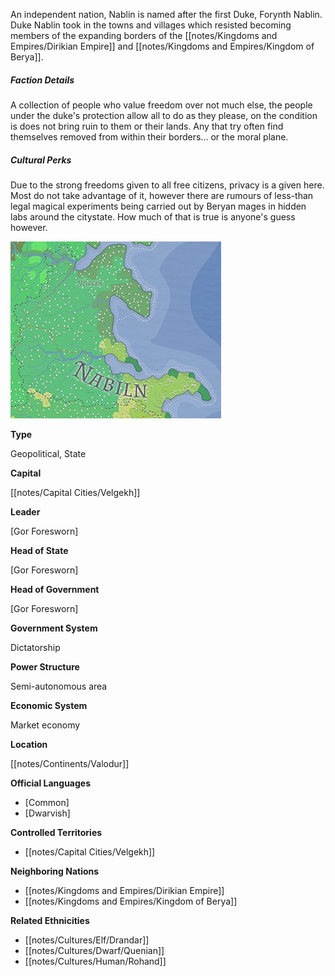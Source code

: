 An independent nation, Nablin is named after the first Duke, Forynth Nablin. Duke Nablin took in the towns and villages which resisted becoming members of the expanding borders of the [[notes/Kingdoms and Empires/Dirikian Empire]] and [[notes/Kingdoms and Empires/Kingdom of Berya]].    

##### Faction Details

A collection of people who value freedom over not much else, the people under the duke's protection allow all to do as they please, on the condition is does not bring ruin to them or their lands. Any that try often find themselves removed from within their borders... or the moral plane.  

##### Cultural Perks

Due to the strong freedoms given to all free citizens, privacy is a given here. Most do not take advantage of it, however there are rumours of less-than legal magical experiments being carried out by Beryan mages in hidden labs around the citystate. How much of that is true is anyone's guess however.

![](notes/assets/nablinmap.jpg)

**Type**

Geopolitical, State

**Capital**

[[notes/Capital Cities/Velgekh]]

**Leader**

[Gor Foresworn]

**Head of State**

[Gor Foresworn]

**Head of Government**

[Gor Foresworn]

**Government System**

Dictatorship

**Power Structure**

Semi-autonomous area

**Economic System**

Market economy

**Location**

[[notes/Continents/Valodur]]

**Official Languages**

*   [Common]
*   [Dwarvish]

**Controlled Territories**

*   [[notes/Capital Cities/Velgekh]]

**Neighboring Nations**

*   [[notes/Kingdoms and Empires/Dirikian Empire]]
*   [[notes/Kingdoms and Empires/Kingdom of Berya]]

**Related Ethnicities**

*   [[notes/Cultures/Elf/Drandar]]
*   [[notes/Cultures/Dwarf/Quenian]]
*   [[notes/Cultures/Human/Rohand]]